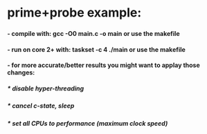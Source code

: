 <h1>prime+probe example:</h1>
<h3></h3>
<h4>  - compile with: gcc -O0 main.c -o main or use the makefile</h4>
<h4>  - run on core 2+ with: taskset -c 4 ./main or use the makefile</h4>
<h4>  - for more accurate/better results you might want to applay those changes:</h4>
<h5>  <t> * disable hyper-threading</h5>
<h5>  <t> * cancel c-state, sleep</h5>
<h5>  <t> * set all CPUs to performance (maximum clock speed)</h5>
